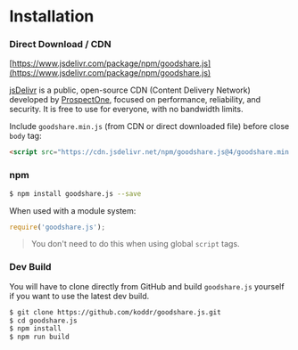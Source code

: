 # Installation

### Direct Download / CDN

[https://www.jsdelivr.com/package/npm/goodshare.js](https://www.jsdelivr.com/package/npm/goodshare.js)

[jsDelivr](https://www.jsdelivr.com) is a public, open-source CDN (Content Delivery Network) developed by [ProspectOne](https://prospectone.io), focused on performance, reliability, and security. It is free to use for everyone, with no bandwidth limits.

Include `goodshare.min.js` (from CDN or direct downloaded file) before close `body` tag:

``` html
<script src="https://cdn.jsdelivr.net/npm/goodshare.js@4/goodshare.min.js"></script>
```

### npm

``` bash
$ npm install goodshare.js --save
```

When used with a module system:

``` js
require('goodshare.js');
```

> You don't need to do this when using global `script` tags.

### Dev Build

You will have to clone directly from GitHub and build `goodshare.js` yourself if
you want to use the latest dev build.

``` bash
$ git clone https://github.com/koddr/goodshare.js.git
$ cd goodshare.js
$ npm install
$ npm run build
```
